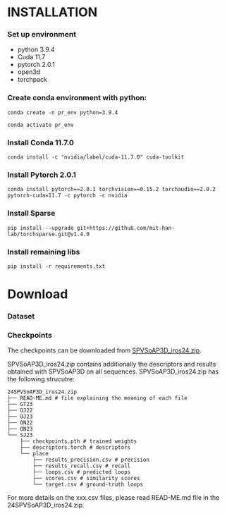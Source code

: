 

# INSTALLATION

### Set up environment
- python 3.9.4
- Cuda 11.7
- pytorch 2.0.1
- open3d
- torchpack

### Create conda environment with python:
```
conda create -n pr_env python=3.9.4
```
```
conda activate pr_env
```
### Install Conda 11.7.0
```
conda install -c "nvidia/label/cuda-11.7.0" cuda-toolkit
```
### Install Pytorch 2.0.1

```
conda install pytorch==2.0.1 torchvision==0.15.2 torchaudio==2.0.2 pytorch-cuda=11.7 -c pytorch -c nvidia
```
### Install Sparse
```
pip install --upgrade git+https://github.com/mit-han-lab/torchsparse.git@v1.4.0
```

### Install remaining libs
```
pip install -r requirements.txt
```



# Download 

### Dataset



### Checkpoints 
The checkpoints can be downloaded from  [SPVSoAP3D_iros24.zip](https://nas-greenbotics.isr.uc.pt/drive/d/s/xkN8AYuu7uiP9n4kp2Am1fUNFxE2dLaa/bRgEMDjkuiBPCYZb9qKxFg7_3cZ50SXd-DLkgwc17OQs).

SPVSoAP3D_iros24.zip contains additionally the descriptors and results obtained with SPVSoAP3D on all sequences. SPVSoAP3D_iros24.zip has the following strucutre:
```
24SPVSoAP3D_iros24.zip
├── READ-ME.md # file explaining the meaning of each file 
├── GT23 
├── OJ22
├── OJ23
├── ON22
├── ON23
└── SJ23
    ├── checkpoints.pth # trained weights
    ├── descriptors.torch # descriptors
    └── place
        ├── results_precision.csv # precision 
        ├── results_recall.csv # recall 
        ├── loops.csv # predicted loops
        ├── scores.csv # similarity scores  
        └── target.csv # ground-truth loops

```
For more details on the xxx.csv files, please read READ-ME.md file in the 24SPVSoAP3D_iros24.zip.
